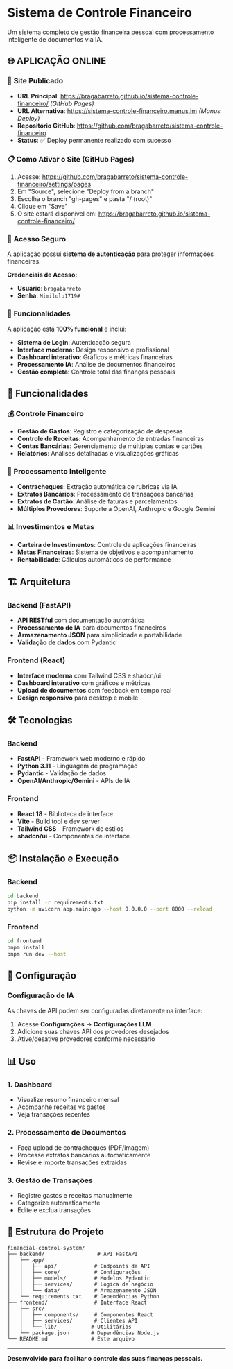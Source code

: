 # Sistema de Controle Financeiro

Um sistema completo de gestão financeira pessoal com processamento inteligente de documentos via IA.

## 🌐 **APLICAÇÃO ONLINE**

### 🚀 **Site Publicado**
- **URL Principal**: https://bragabarreto.github.io/sistema-controle-financeiro/ *(GitHub Pages)*
- **URL Alternativa**: https://sistema-controle-financeiro.manus.im *(Manus Deploy)*
- **Repositório GitHub**: https://github.com/bragabarreto/sistema-controle-financeiro
- **Status**: ✅ Deploy permanente realizado com sucesso

### 📋 **Como Ativar o Site (GitHub Pages)**
1. Acesse: https://github.com/bragabarreto/sistema-controle-financeiro/settings/pages
2. Em "Source", selecione "Deploy from a branch"
3. Escolha o branch "gh-pages" e pasta "/ (root)"
4. Clique em "Save"
5. O site estará disponível em: https://bragabarreto.github.io/sistema-controle-financeiro/

### 🔐 **Acesso Seguro**
A aplicação possui **sistema de autenticação** para proteger informações financeiras:

**Credenciais de Acesso:**
- **Usuário**: `bragabarreto`
- **Senha**: `Mimilulu1719#`

### 📱 **Funcionalidades**
A aplicação está **100% funcional** e inclui:
- **Sistema de Login**: Autenticação segura
- **Interface moderna**: Design responsivo e profissional
- **Dashboard interativo**: Gráficos e métricas financeiras
- **Processamento IA**: Análise de documentos financeiros
- **Gestão completa**: Controle total das finanças pessoais

## 🚀 Funcionalidades

### 💰 Controle Financeiro
- **Gestão de Gastos**: Registro e categorização de despesas
- **Controle de Receitas**: Acompanhamento de entradas financeiras
- **Contas Bancárias**: Gerenciamento de múltiplas contas e cartões
- **Relatórios**: Análises detalhadas e visualizações gráficas

### 🤖 Processamento Inteligente
- **Contracheques**: Extração automática de rubricas via IA
- **Extratos Bancários**: Processamento de transações bancárias
- **Extratos de Cartão**: Análise de faturas e parcelamentos
- **Múltiplos Provedores**: Suporte a OpenAI, Anthropic e Google Gemini

### 📊 Investimentos e Metas
- **Carteira de Investimentos**: Controle de aplicações financeiras
- **Metas Financeiras**: Sistema de objetivos e acompanhamento
- **Rentabilidade**: Cálculos automáticos de performance

## 🏗️ Arquitetura

### Backend (FastAPI)
- **API RESTful** com documentação automática
- **Processamento de IA** para documentos financeiros
- **Armazenamento JSON** para simplicidade e portabilidade
- **Validação de dados** com Pydantic

### Frontend (React)
- **Interface moderna** com Tailwind CSS e shadcn/ui
- **Dashboard interativo** com gráficos e métricas
- **Upload de documentos** com feedback em tempo real
- **Design responsivo** para desktop e mobile

## 🛠️ Tecnologias

### Backend
- **FastAPI** - Framework web moderno e rápido
- **Python 3.11** - Linguagem de programação
- **Pydantic** - Validação de dados
- **OpenAI/Anthropic/Gemini** - APIs de IA

### Frontend
- **React 18** - Biblioteca de interface
- **Vite** - Build tool e dev server
- **Tailwind CSS** - Framework de estilos
- **shadcn/ui** - Componentes de interface

## 📦 Instalação e Execução

### Backend
```bash
cd backend
pip install -r requirements.txt
python -m uvicorn app.main:app --host 0.0.0.0 --port 8000 --reload
```

### Frontend
```bash
cd frontend
pnpm install
pnpm run dev --host
```

## 🔧 Configuração

### Configuração de IA
As chaves de API podem ser configuradas diretamente na interface:
1. Acesse **Configurações** → **Configurações LLM**
2. Adicione suas chaves API dos provedores desejados
3. Ative/desative provedores conforme necessário

## 📊 Uso

### 1. Dashboard
- Visualize resumo financeiro mensal
- Acompanhe receitas vs gastos
- Veja transações recentes

### 2. Processamento de Documentos
- Faça upload de contracheques (PDF/imagem)
- Processe extratos bancários automaticamente
- Revise e importe transações extraídas

### 3. Gestão de Transações
- Registre gastos e receitas manualmente
- Categorize automaticamente
- Edite e exclua transações

## 📁 Estrutura do Projeto

```
financial-control-system/
├── backend/                 # API FastAPI
│   ├── app/
│   │   ├── api/            # Endpoints da API
│   │   ├── core/           # Configurações
│   │   ├── models/         # Modelos Pydantic
│   │   ├── services/       # Lógica de negócio
│   │   └── data/           # Armazenamento JSON
│   └── requirements.txt    # Dependências Python
├── frontend/               # Interface React
│   ├── src/
│   │   ├── components/     # Componentes React
│   │   ├── services/       # Clientes API
│   │   └── lib/           # Utilitários
│   └── package.json       # Dependências Node.js
└── README.md              # Este arquivo
```

---

**Desenvolvido para facilitar o controle das suas finanças pessoais.**
